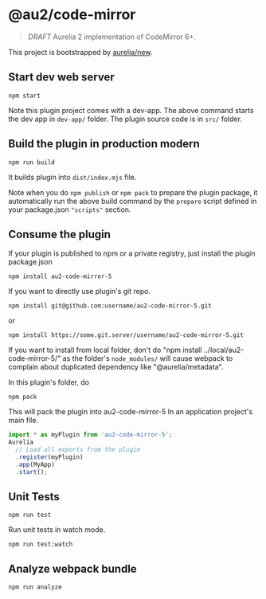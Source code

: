 # @au2/code-mirror

> *DRAFT* Aurelia 2 implementation of CodeMirror 6+.


This project is bootstrapped by [aurelia/new](https://github.com/aurelia/new).

## Start dev web server

    npm start

Note this plugin project comes with a dev-app. The above command starts the dev app in `dev-app/` folder. The plugin source code is in `src/` folder.

## Build the plugin in production modern

    npm run build

It builds plugin into `dist/index.mjs` file.

Note when you do `npm publish` or `npm pack` to prepare the plugin package, it automatically run the above build command by the `prepare` script defined in your package.json `"scripts"` section.

## Consume the plugin

If your plugin is published to npm or a private registry, just install the plugin package.json

    npm install au2-code-mirror-5

If you want to directly use plugin's git repo.

    npm install git@github.com:username/au2-code-mirror-5.git

or

    npm install https://some.git.server/username/au2-code-mirror-5.git

If you want to install from local folder, don't do "npm install ../local/au2-code-mirror-5/" as the folder's `node_modules/` will cause webpack to complain about duplicated dependency like "@aurelia/metadata".

In this plugin's folder, do

    npm pack

This will pack the plugin into au2-code-mirror-5
In an application project's main file.

```js
import * as myPlugin from 'au2-code-mirror-5';
Aurelia
  // Load all exports from the plugin
  .register(myPlugin)
  .app(MyApp)
  .start();
```

## Unit Tests

    npm run test

Run unit tests in watch mode.

    npm run test:watch


## Analyze webpack bundle

    npm run analyze
